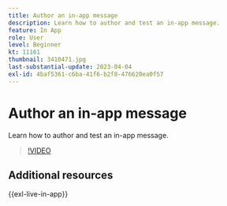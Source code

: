 ```yaml
---
title: Author an in-app message
description: Learn how to author and test an in-app message.
feature: In App
role: User
level: Beginner
kt: 11161
thumbnail: 3410471.jpg
last-substantial-update: 2023-04-04
exl-id: 4baf5361-c6ba-41f6-b2f8-476620ea0f57
---
```

# Author an in-app message

Learn how to author and test an in-app message.

>[!VIDEO](https://video.tv.adobe.com/v/3410471?quality=12&learn=on)

## Additional resources

{{exl-live-in-app}}
